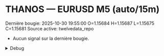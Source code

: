 # THANOS — EURUSD M5 (auto/15m)
Dernière bougie: 2025-10-30 19:55:00  O=1.15684  H=1.15687  L=1.15675  C=1.15681
Source active: twelvedata_repo

- Aucun signal sur la dernière bougie.

<details><summary>Debug</summary>

- TD_API_KEY manquant.

</details>